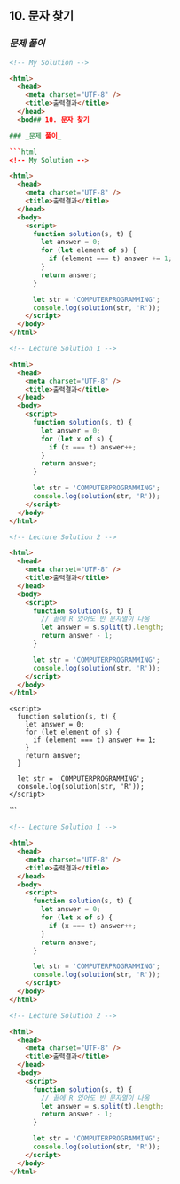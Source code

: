 ## 10. 문자 찾기

### _문제 풀이_

```html
<!-- My Solution -->

<html>
  <head>
    <meta charset="UTF-8" />
    <title>출력결과</title>
  </head>
  <bod## 10. 문자 찾기

### _문제 풀이_

```html
<!-- My Solution -->

<html>
  <head>
    <meta charset="UTF-8" />
    <title>출력결과</title>
  </head>
  <body>
    <script>
      function solution(s, t) {
        let answer = 0;
        for (let element of s) {
          if (element === t) answer += 1;
        }
        return answer;
      }

      let str = 'COMPUTERPROGRAMMING';
      console.log(solution(str, 'R'));
    </script>
  </body>
</html>
```

```html
<!-- Lecture Solution 1 -->

<html>
  <head>
    <meta charset="UTF-8" />
    <title>출력결과</title>
  </head>
  <body>
    <script>
      function solution(s, t) {
        let answer = 0;
        for (let x of s) {
          if (x === t) answer++;
        }
        return answer;
      }

      let str = 'COMPUTERPROGRAMMING';
      console.log(solution(str, 'R'));
    </script>
  </body>
</html>
```

```html
<!-- Lecture Solution 2 -->

<html>
  <head>
    <meta charset="UTF-8" />
    <title>출력결과</title>
  </head>
  <body>
    <script>
      function solution(s, t) {
        // 끝에 R 있어도 빈 문자열이 나옴
        let answer = s.split(t).length;
        return answer - 1;
      }

      let str = 'COMPUTERPROGRAMMING';
      console.log(solution(str, 'R'));
    </script>
  </body>
</html>
```

    <script>
      function solution(s, t) {
        let answer = 0;
        for (let element of s) {
          if (element === t) answer += 1;
        }
        return answer;
      }

      let str = 'COMPUTERPROGRAMMING';
      console.log(solution(str, 'R'));
    </script>
  </body>
</html>
```

```html
<!-- Lecture Solution 1 -->

<html>
  <head>
    <meta charset="UTF-8" />
    <title>출력결과</title>
  </head>
  <body>
    <script>
      function solution(s, t) {
        let answer = 0;
        for (let x of s) {
          if (x === t) answer++;
        }
        return answer;
      }

      let str = 'COMPUTERPROGRAMMING';
      console.log(solution(str, 'R'));
    </script>
  </body>
</html>
```

```html
<!-- Lecture Solution 2 -->

<html>
  <head>
    <meta charset="UTF-8" />
    <title>출력결과</title>
  </head>
  <body>
    <script>
      function solution(s, t) {
        // 끝에 R 있어도 빈 문자열이 나옴
        let answer = s.split(t).length;
        return answer - 1;
      }

      let str = 'COMPUTERPROGRAMMING';
      console.log(solution(str, 'R'));
    </script>
  </body>
</html>
```
